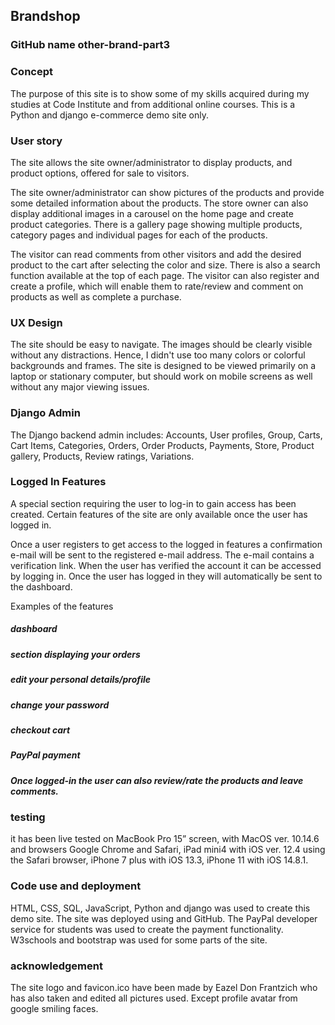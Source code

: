 ## Brandshop

### GitHub name other-brand-part3


### Concept
The purpose of this site is to show some of my skills acquired during my studies at Code Institute and from additional online courses. This is a Python and django e-commerce demo site only.


### User story

The site allows the site owner/administrator to display products, and product options, offered for sale to visitors.

The site owner/administrator can show pictures of the products and provide some detailed information about the products. The store owner can also display additional images in a carousel on the home page and create product categories. There is a gallery page showing multiple products, category pages and individual pages for each of the products.

The visitor can read comments from other visitors and add the desired product to the cart after selecting the color and size. There is also a search function available at the top of each page. The visitor can also register and create a profile, which will enable them to rate/review and comment on products as well as complete a purchase.



### UX Design

The site should be easy to navigate. The images should be clearly visible without any distractions. Hence, I didn't use too many colors or colorful backgrounds and frames.
The site is designed to be viewed primarily on a laptop or stationary computer, but should work on mobile screens as well without any major viewing issues.


### Django Admin

The Django backend admin includes: Accounts, User profiles, Group, Carts, Cart Items, Categories, Orders, Order Products, Payments, Store, Product gallery, 
Products, Review ratings, Variations.


### Logged In Features

A special section requiring the user to log-in to gain access has been created. Certain features of the site are only available once the user has logged in. 

Once a user registers to get access to the logged in features a confirmation e-mail will be sent to the registered e-mail address. The e-mail contains a verification link. When the user has verified the account it can be accessed by logging in. Once the user has logged in they will automatically be sent to the dashboard.

Examples of the features 

##### dashboard
##### section displaying your orders
##### edit your personal details/profile
##### change your password
##### checkout cart
##### PayPal payment
##### Once logged-in the user can also review/rate the products and leave comments.


### testing

 it has been live tested on MacBook Pro 15” screen, with MacOS ver. 10.14.6 and browsers Google Chrome and Safari, iPad mini4 with iOS ver. 12.4 using the Safari browser, iPhone 7 plus with iOS 13.3, iPhone 11 with iOS 14.8.1.


### Code use and deployment

HTML, CSS, SQL, JavaScript, Python and django was used to create this demo site. The site was deployed using and GitHub. The PayPal developer service for students was used to create the payment functionality. W3schools and bootstrap was used for some parts of the site.

### acknowledgement

The site logo and favicon.ico have been made by Eazel Don Frantzich who has also taken and edited all pictures used. Except profile avatar from google smiling faces.



